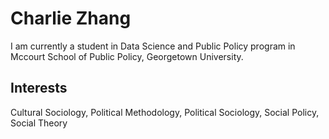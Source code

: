 # Charlie Zhang

I am currently a student in Data Science and Public Policy program in Mccourt School of Public Policy, Georgetown University. 

## Interests

Cultural Sociology, Political Methodology, Political Sociology, Social Policy, Social Theory

